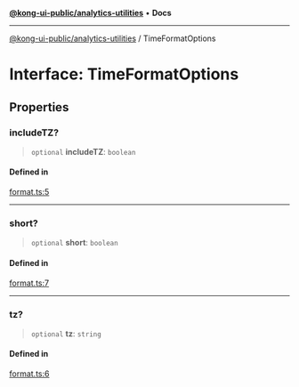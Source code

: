 [**@kong-ui-public/analytics-utilities**](../README.md) • **Docs**

***

[@kong-ui-public/analytics-utilities](../README.md) / TimeFormatOptions

# Interface: TimeFormatOptions

## Properties

### includeTZ?

> `optional` **includeTZ**: `boolean`

#### Defined in

[format.ts:5](https://github.com/Kong/public-ui-components/blob/main/packages/analytics/analytics-utilities/src/format.ts#L5)

***

### short?

> `optional` **short**: `boolean`

#### Defined in

[format.ts:7](https://github.com/Kong/public-ui-components/blob/main/packages/analytics/analytics-utilities/src/format.ts#L7)

***

### tz?

> `optional` **tz**: `string`

#### Defined in

[format.ts:6](https://github.com/Kong/public-ui-components/blob/main/packages/analytics/analytics-utilities/src/format.ts#L6)
